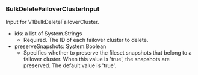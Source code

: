 ### BulkDeleteFailoverClusterInput
Input for V1BulkDeleteFailoverCluster.

- ids: a list of System.Strings
  - Required. The ID of each failover cluster to delete.
- preserveSnapshots: System.Boolean
  - Specifies whether to preserve the fileset snapshots that belong to a failover cluster. When this value is 'true', the snapshots are preserved. The default value is 'true'.
